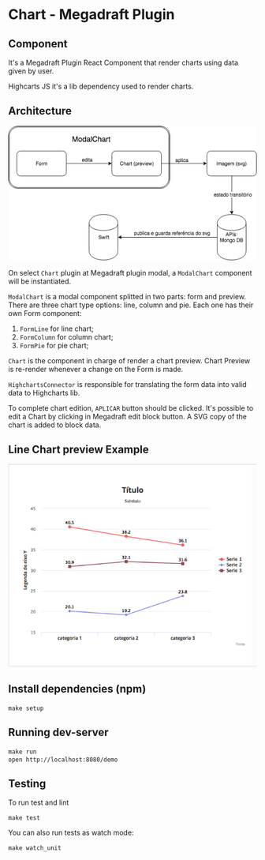 # Chart - Megadraft Plugin


## Component

It's a Megadraft Plugin React Component that render charts using data given by user.

Highcarts JS it's a lib dependency used to render charts.


## Architecture

![Architecture Diagram](docs/arquitetura.png)

On select `Chart` plugin at Megadraft plugin modal, a `ModalChart` component will be instantiated.

`ModalChart` is a modal component splitted in two parts: form and preview.
There are three chart type options: line, column and pie. Each one has their own Form component:

1. `FormLine` for line chart;
2. `FormColumn` for column chart;
3. `FormPie` for pie chart;

`Chart` is the component in charge of render a chart preview. Chart Preview is re-render whenever a change on the Form is made.

`HighchartsConnector` is responsible for translating the form data into valid data to Highcharts lib.

To complete chart edition, `APLICAR` button should be clicked.
It's possible to edit a Chart by clicking in Megadraft edit block button.
A SVG copy of the chart is added to block data.


## Line Chart preview Example

![Line Chart preview Example](docs/exemplo-chart.png)


## Install dependencies (npm)

```
make setup
```

## Running dev-server

```
make run
open http://localhost:8080/demo
```

## Testing

To run test and lint

```
make test
```

You can also run tests as watch mode:

```
make watch_unit
```
